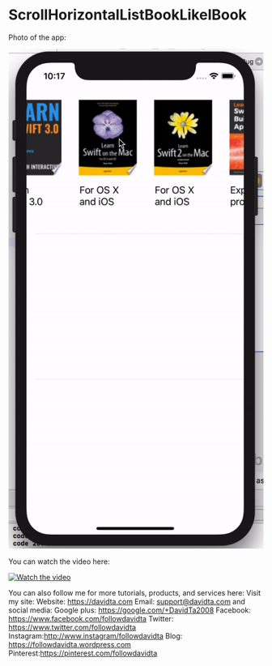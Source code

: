 # ScrollHorizontalListBookLikeIBook

Photo of the app:

![alt text](https://github.com/taminhtu/ScrollHorizontalListBookLikeIBook/blob/master/demo_scrolling_list_of_books.gif)


You can watch the video here:

[![Watch the video](https://raw.github.com/GabLeRoux/WebMole/master/ressources/WebMole_Youtube_Video.png)](https://www.youtube.com/watch?v=RN5-wrJdzKk)


You can also follow me for more tutorials, products, and services here:
Visit my site:
Website: https://davidta.com
Email: support@davidta.com
and social media:
Google plus: https://google.com/+DavidTa2008
Facebook: https://www.facebook.com/followdavidta
Twitter: https://www.twitter.com/followdavidta
Instagram:http://www.instagram/followdavidta
Blog: https://followdavidta.wordpress.com
Pinterest:https://pinterest.com/followdavidta
